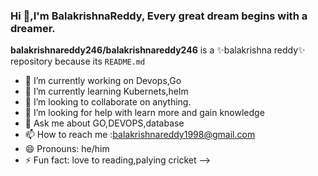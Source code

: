 ### Hi 👋,I'm BalakrishnaReddy, Every great dream begins with a dreamer.
**balakrishnareddy246/balakrishnareddy246** is a ✨balakrishna reddy✨ repository because its `README.md` 
- 🔭 I’m currently working on Devops,Go
- 🌱 I’m currently learning Kubernets,helm
- 👯 I’m looking to collaborate on anything.
- 🤔 I’m looking for help with learn more and gain knowledge
- 💬 Ask me about GO,DEVOPS,database
- 📫 How to reach me :balakrishnareddy1998@gmail.com
- 😄 Pronouns: he/him
- ⚡ Fun fact: love to reading,palying cricket
-->
